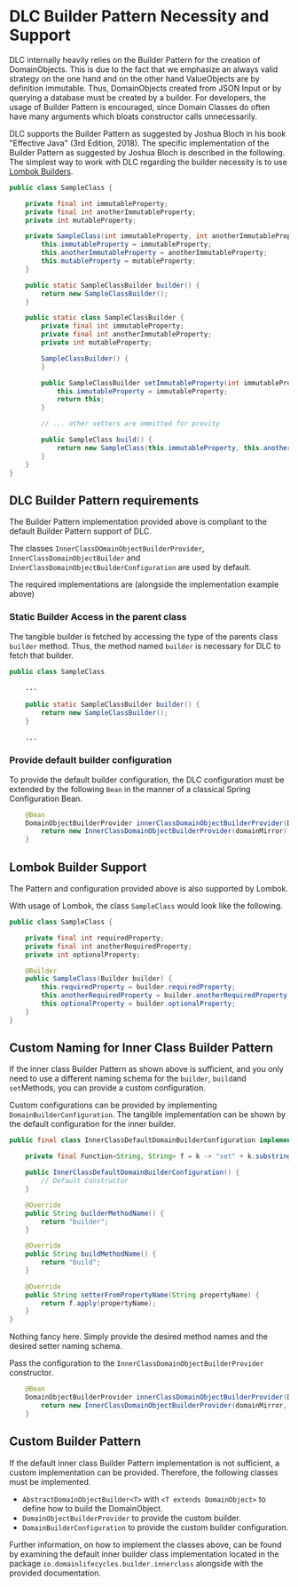 # DLC Builder Pattern Necessity and Support

DLC internally heavily relies on the Builder Pattern for the creation of DomainObjects. This is due to the fact
that we emphasize an always valid strategy on the one hand and on the other hand ValueObjects are by definition
immutable.
Thus, DomainObjects created from JSON Input or by querying a database must be created by a builder.
For developers, the usage of Builder Pattern is encouraged, since Domain Classes do often have many arguments
which bloats constructor calls unnecessarily.

DLC supports the Builder Pattern as suggested by Joshua Bloch in his book "Effective Java" (3rd Edition, 2018).
The specific implementation of the Builder Pattern as suggested by Joshua Bloch is described in the following.
The simplest way to work with DLC regarding the builder necessity is to use [Lombok Builders](#lombok-builder-support).

```java
public class SampleClass {

    private final int immutableProperty;
    private final int anotherImmutableProperty;
    private int mutableProperty;

    private SampleClass(int immutableProperty, int anotherImmutableProperty, int mutableProperty) {
        this.immutableProperty = immutableProperty;
        this.anotherImmutableProperty = anotherImmutableProperty;
        this.mutableProperty = mutableProperty;
    }

    public static SampleClassBuilder builder() {
        return new SampleClassBuilder();
    }

    public static class SampleClassBuilder {
        private final int immutableProperty;
        private final int anotherImmutableProperty;
        private int mutableProperty;

        SampleClassBuilder() {
        }

        public SampleClassBuilder setImmutableProperty(int immutableProperty) {
            this.immutableProperty = immutableProperty;
            return this;
        }

        // ... other setters are ommitted for previty

        public SampleClass build() {
            return new SampleClass(this.immutableProperty, this.anotherImmutableProperty, this.mutableProperty);
        }
    }
}
```

## DLC Builder Pattern requirements

The Builder Pattern implementation provided above is compliant to the default Builder Pattern support of DLC.

The classes `InnerClassDOmainObjectBuilderProvider`,
`InnerClassDomainObjectBuilder` and `InnerClassDomainObjectBuilderConfiguration` are used by default.

The required implementations are (alongside the implementation example above)

### Static Builder Access in the parent class

The tangible builder is fetched by accessing the type of the parents class `builder` method. Thus, the method
named `builder` is necessary for DLC to fetch that builder.

```java
public class SampleClass
    
    ...
    
    public static SampleClassBuilder builder() {
        return new SampleClassBuilder();
    }
    
    ...
```

### Provide default builder configuration

To provide the default builder configuration, the DLC configuration must be extended by the following
`Bean` in the manner of a classical Spring Configuration Bean.

```java
    @Bean
    DomainObjectBuilderProvider innerClassDomainObjectBuilderProvider(DomainMirror domainMirror){
        return new InnerClassDomainObjectBuilderProvider(domainMirror);
    }

```

<a name="lombok-builder-support"></a>

## Lombok Builder Support

The Pattern and configuration provided above is also supported by Lombok.

With usage of Lombok, the class `SampleClass` would look like the following.


```java
public class SampleClass {

    private final int requiredProperty;
    private final int anotherRequiredProperty;
    private int optionalProperty;

    @Builder
    public SampleClass(Builder builder) {
        this.requiredProperty = builder.requiredProperty;
        this.anotherRequiredProperty = builder.anotherRequiredProperty;
        this.optionalProperty = builder.optionalProperty;
    }
}
```

## Custom Naming for Inner Class Builder Pattern

If the inner class Builder Pattern as shown above is sufficient, and you only need to use a different naming
schema for the `builder`, `build`and `set`Methods, you can provide a custom configuration.

Custom configurations can be provided by implementing `DomainBuilderConfiguration`. The tangible implementation
can be shown by the default configuration for the inner builder.

```java
public final class InnerClassDefaultDomainBuilderConfiguration implements DomainBuilderConfiguration {

    private final Function<String, String> f = k -> "set" + k.substring(0, 1).toUpperCase() + k.substring(1);

    public InnerClassDefaultDomainBuilderConfiguration() {
        // Default Constructor
    }

    @Override
    public String builderMethodName() {
        return "builder";
    }

    @Override
    public String buildMethodName() {
        return "build";
    }

    @Override
    public String setterFromPropertyName(String propertyName) {
        return f.apply(propertyName);
    }
}
```

Nothing fancy here. Simply provide the desired method names and the desired setter naming schema.

Pass the configuration to the `InnerClassDomainObjectBuilderProvider` constructor.

```java
    @Bean
    DomainObjectBuilderProvider innerClassDomainObjectBuilderProvider(DomainMirror domainMirror){
        return new InnerClassDomainObjectBuilderProvider(domainMirror, new MyNewInnerDomainBuilderConfiguration());
    }
```

## Custom Builder Pattern

If the default inner class Builder Pattern implementation is not sufficient, a custom implementation can be provided.
Therefore, the following classes must be implemented.

* `AbstractDomainObjectBuilder<T>` with `<T extends DomainObject>` to define how to build the DomainObject.
* `DomainObjectBuilderProvider` to provide the custom builder.
* `DomainBuilderConfiguration` to provide the custom builder configuration.

Further information, on how to implement the classes above, can be found by examining the default
inner builder class implementation located in the package `io.domainlifecycles.builder.innerclass` alongside
with the provided documentation.
